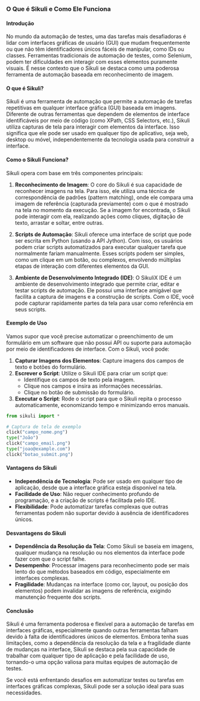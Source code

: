 ### O Que é Sikuli e Como Ele Funciona

#### Introdução

No mundo da automação de testes, uma das tarefas mais desafiadoras é lidar com interfaces gráficas de usuário (GUI) que mudam frequentemente ou que não têm identificadores únicos fáceis de manipular, como IDs ou classes. Ferramentas tradicionais de automação de testes, como Selenium, podem ter dificuldades em interagir com esses elementos puramente visuais. É nesse contexto que o Sikuli se destaca como uma poderosa ferramenta de automação baseada em reconhecimento de imagem.

#### O que é Sikuli?

Sikuli é uma ferramenta de automação que permite a automação de tarefas repetitivas em qualquer interface gráfica (GUI) baseada em imagens. Diferente de outras ferramentas que dependem de elementos de interface identificáveis por meio de código (como XPath, CSS Selectors, etc.), Sikuli utiliza capturas de tela para interagir com elementos da interface. Isso significa que ele pode ser usado em qualquer tipo de aplicativo, seja web, desktop ou móvel, independentemente da tecnologia usada para construir a interface.

#### Como o Sikuli Funciona?

Sikuli opera com base em três componentes principais:

1. **Reconhecimento de Imagem**:
   O core do Sikuli é sua capacidade de reconhecer imagens na tela. Para isso, ele utiliza uma técnica de correspondência de padrões (pattern matching), onde ele compara uma imagem de referência (capturada previamente) com o que é mostrado na tela no momento da execução. Se a imagem for encontrada, o Sikuli pode interagir com ela, realizando ações como cliques, digitação de texto, arrastar e soltar, entre outras.

2. **Scripts de Automação**:
   Sikuli oferece uma interface de script que pode ser escrita em Python (usando a API Jython). Com isso, os usuários podem criar scripts automatizados para executar qualquer tarefa que normalmente fariam manualmente. Esses scripts podem ser simples, como um clique em um botão, ou complexos, envolvendo múltiplas etapas de interação com diferentes elementos da GUI.

3. **Ambiente de Desenvolvimento Integrado (IDE)**:
   O SikuliX IDE é um ambiente de desenvolvimento integrado que permite criar, editar e testar scripts de automação. Ele possui uma interface amigável que facilita a captura de imagens e a construção de scripts. Com o IDE, você pode capturar rapidamente partes da tela para usar como referência em seus scripts.

#### Exemplo de Uso

Vamos supor que você precise automatizar o preenchimento de um formulário em um software que não possui API ou suporte para automação por meio de identificadores de interface. Com o Sikuli, você pode:

1. **Capturar Imagens dos Elementos**: Capture imagens dos campos de texto e botões do formulário.
2. **Escrever o Script**: Utilize o Sikuli IDE para criar um script que:
   - Identifique os campos de texto pela imagem.
   - Clique nos campos e insira as informações necessárias.
   - Clique no botão de submissão do formulário.
3. **Executar o Script**: Rode o script para que o Sikuli repita o processo automaticamente, economizando tempo e minimizando erros manuais.

```python
from sikuli import *

# Captura de tela de exemplo
click("campo_nome.png")
type("João")
click("campo_email.png")
type("joao@example.com")
click("botao_submit.png")
```

#### Vantagens do Sikuli

- **Independência de Tecnologia**: Pode ser usado em qualquer tipo de aplicação, desde que a interface gráfica esteja disponível na tela.
- **Facilidade de Uso**: Não requer conhecimento profundo de programação, e a criação de scripts é facilitada pelo IDE.
- **Flexibilidade**: Pode automatizar tarefas complexas que outras ferramentas podem não suportar devido à ausência de identificadores únicos.

#### Desvantagens do Sikuli

- **Dependência da Resolução da Tela**: Como Sikuli se baseia em imagens, qualquer mudança na resolução ou nos elementos da interface pode fazer com que o script falhe.
- **Desempenho**: Processar imagens para reconhecimento pode ser mais lento do que métodos baseados em código, especialmente em interfaces complexas.
- **Fragilidade**: Mudanças na interface (como cor, layout, ou posição dos elementos) podem invalidar as imagens de referência, exigindo manutenção frequente dos scripts.

#### Conclusão

Sikuli é uma ferramenta poderosa e flexível para a automação de tarefas em interfaces gráficas, especialmente quando outras ferramentas falham devido à falta de identificadores únicos de elementos. Embora tenha suas limitações, como a dependência da resolução da tela e a fragilidade diante de mudanças na interface, Sikuli se destaca pela sua capacidade de trabalhar com qualquer tipo de aplicação e pela facilidade de uso, tornando-o uma opção valiosa para muitas equipes de automação de testes.

Se você está enfrentando desafios em automatizar testes ou tarefas em interfaces gráficas complexas, Sikuli pode ser a solução ideal para suas necessidades.